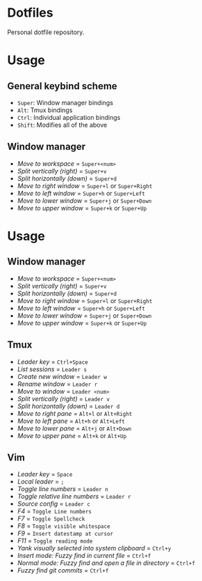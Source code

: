 # Dotfiles

Personal dotfile repository.


# Usage

## General keybind scheme

- `Super`: Window manager bindings
- `Alt`: Tmux bindings
- `Ctrl`: Individual application bindings
- `Shift`: Modifies all of the above

## Window manager

- *Move to workspace <num>* = `Super+<num>`
- *Split vertically (right)* = `Super+v`
- *Split horizontally (down)* = `Super+d`
- *Move to right window* = `Super+l` or `Super+Right`
- *Move to left window* = `Super+h` or `Super+Left`
- *Move to lower window* = `Super+j` or `Super+Down`
- *Move to upper window* = `Super+k` or `Super+Up`

# Usage

## Window manager

- *Move to workspace <num>* = `Super+<num>`
- *Split vertically (right)* = `Super+v`
- *Split horizontally (down)* = `Super+d`
- *Move to right window* = `Super+l` or `Super+Right`
- *Move to left window* = `Super+h` or `Super+Left`
- *Move to lower window* = `Super+j` or `Super+Down`
- *Move to upper window* = `Super+k` or `Super+Up`

## Tmux

- *Leader key* = `Ctrl+Space`
- *List sessions* = `Leader s`
- *Create new window* = `Leader w`
- *Rename window* = `Leader r`
- *Move to window <num>* = `Leader <num>`
- *Split vertically (right)* = `Leader v`
- *Split horizontally (down)* = `Leader d`
- *Move to right pane* = `Alt+l` or `Alt+Right`
- *Move to left pane* = `Alt+h` or `Alt+Left`
- *Move to lower pane* = `Alt+j` or `Alt+Down`
- *Move to upper pane* = `Alt+k` or `Alt+Up`

## Vim

- *Leader key* = `Space`
- *Local leader* = `;`
- *Toggle line numbers* = `Leader n`
- *Toggle relative line numbers* = `Leader r`
- *Source config* = `Leader c`
- *F4* = `Toggle Line numbers`
- *F7* = `Toggle Spellcheck`
- *F8* = `Toggle visible whitespace`
- *F9* = `Insert datestamp at cursor`
- *F11* = `Toggle reading mode`
- *Yank visually selected into system clipboard* = `Ctrl+y`
- *Insert mode: Fuzzy find in current file* = `Ctrl+f`
- *Normal mode: Fuzzy find and open a file in directory* = `Ctrl+f`
- *Fuzzy find git commits* = `Ctrl+f`

